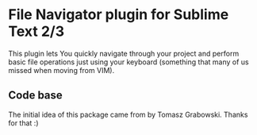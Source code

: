 # File Navigator plugin for Sublime Text 2/3

This plugin lets You quickly navigate through your project and perform basic file operations
just using your keyboard (something that many of us missed when moving from VIM).

## Code base
The initial idea of this package came from by Tomasz Grabowski. Thanks for that :)